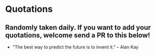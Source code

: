 # Quotations

## Randomly taken daily. If you want to add your quotations, welcome send a PR to this below!

- "The best way to predict the future is to invent it." – Alan Kay
